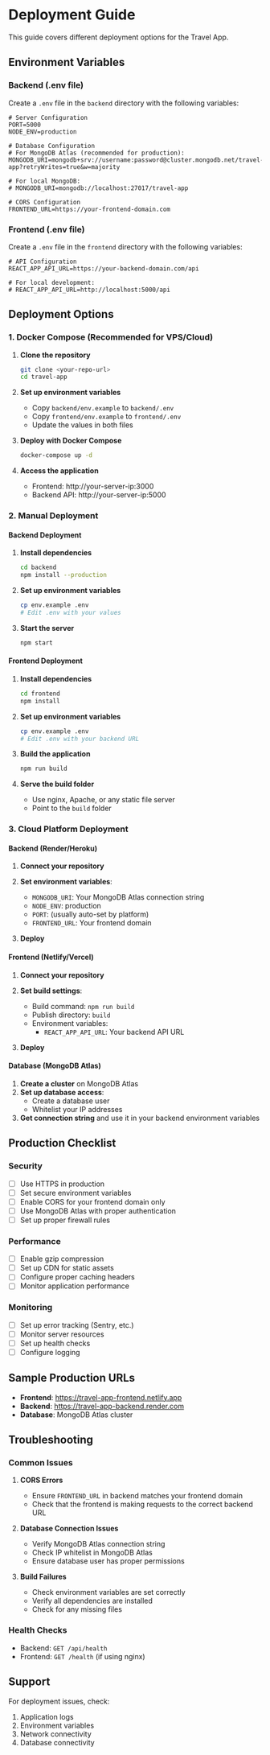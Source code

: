# Deployment Guide

This guide covers different deployment options for the Travel App.

## Environment Variables

### Backend (.env file)
Create a `.env` file in the `backend` directory with the following variables:

```env
# Server Configuration
PORT=5000
NODE_ENV=production

# Database Configuration
# For MongoDB Atlas (recommended for production):
MONGODB_URI=mongodb+srv://username:password@cluster.mongodb.net/travel-app?retryWrites=true&w=majority

# For local MongoDB:
# MONGODB_URI=mongodb://localhost:27017/travel-app

# CORS Configuration
FRONTEND_URL=https://your-frontend-domain.com
```

### Frontend (.env file)
Create a `.env` file in the `frontend` directory with the following variables:

```env
# API Configuration
REACT_APP_API_URL=https://your-backend-domain.com/api

# For local development:
# REACT_APP_API_URL=http://localhost:5000/api
```

## Deployment Options

### 1. Docker Compose (Recommended for VPS/Cloud)

1. **Clone the repository**
   ```bash
   git clone <your-repo-url>
   cd travel-app
   ```

2. **Set up environment variables**
   - Copy `backend/env.example` to `backend/.env`
   - Copy `frontend/env.example` to `frontend/.env`
   - Update the values in both files

3. **Deploy with Docker Compose**
   ```bash
   docker-compose up -d
   ```

4. **Access the application**
   - Frontend: http://your-server-ip:3000
   - Backend API: http://your-server-ip:5000

### 2. Manual Deployment

#### Backend Deployment

1. **Install dependencies**
   ```bash
   cd backend
   npm install --production
   ```

2. **Set up environment variables**
   ```bash
   cp env.example .env
   # Edit .env with your values
   ```

3. **Start the server**
   ```bash
   npm start
   ```

#### Frontend Deployment

1. **Install dependencies**
   ```bash
   cd frontend
   npm install
   ```

2. **Set up environment variables**
   ```bash
   cp env.example .env
   # Edit .env with your backend URL
   ```

3. **Build the application**
   ```bash
   npm run build
   ```

4. **Serve the build folder**
   - Use nginx, Apache, or any static file server
   - Point to the `build` folder

### 3. Cloud Platform Deployment

#### Backend (Render/Heroku)

1. **Connect your repository**
2. **Set environment variables**:
   - `MONGODB_URI`: Your MongoDB Atlas connection string
   - `NODE_ENV`: production
   - `PORT`: (usually auto-set by platform)
   - `FRONTEND_URL`: Your frontend domain

3. **Deploy**

#### Frontend (Netlify/Vercel)

1. **Connect your repository**
2. **Set build settings**:
   - Build command: `npm run build`
   - Publish directory: `build`
   - Environment variables:
     - `REACT_APP_API_URL`: Your backend API URL

3. **Deploy**

#### Database (MongoDB Atlas)

1. **Create a cluster** on MongoDB Atlas
2. **Set up database access**:
   - Create a database user
   - Whitelist your IP addresses
3. **Get connection string** and use it in your backend environment variables

## Production Checklist

### Security
- [ ] Use HTTPS in production
- [ ] Set secure environment variables
- [ ] Enable CORS for your frontend domain only
- [ ] Use MongoDB Atlas with proper authentication
- [ ] Set up proper firewall rules

### Performance
- [ ] Enable gzip compression
- [ ] Set up CDN for static assets
- [ ] Configure proper caching headers
- [ ] Monitor application performance

### Monitoring
- [ ] Set up error tracking (Sentry, etc.)
- [ ] Monitor server resources
- [ ] Set up health checks
- [ ] Configure logging

## Sample Production URLs

- **Frontend**: https://travel-app-frontend.netlify.app
- **Backend**: https://travel-app-backend.render.com
- **Database**: MongoDB Atlas cluster

## Troubleshooting

### Common Issues

1. **CORS Errors**
   - Ensure `FRONTEND_URL` in backend matches your frontend domain
   - Check that the frontend is making requests to the correct backend URL

2. **Database Connection Issues**
   - Verify MongoDB Atlas connection string
   - Check IP whitelist in MongoDB Atlas
   - Ensure database user has proper permissions

3. **Build Failures**
   - Check environment variables are set correctly
   - Verify all dependencies are installed
   - Check for any missing files

### Health Checks

- Backend: `GET /api/health`
- Frontend: `GET /health` (if using nginx)

## Support

For deployment issues, check:
1. Application logs
2. Environment variables
3. Network connectivity
4. Database connectivity
